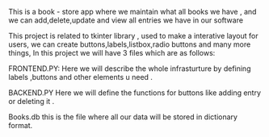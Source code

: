 This is a book - store app where we maintain what all books we have , and we can add,delete,update and view all entries we have in our software

This project is related to tkinter library , used to make a interative layout for users, we can create buttons,labels,listbox,radio buttons and many more things,
In this project we will have 3 files which are as follows:

FRONTEND.PY:
Here we will describe the whole infrasturture by defining labels ,buttons and other elements u need .

BACKEND.PY
Here we will define the functions for buttons like adding entry or deleting it .

Books.db
this is the file where all our data will be stored in dictionary format.

